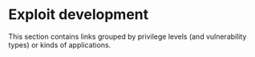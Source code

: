 # Exploit development

This section contains links grouped by privilege levels (and vulnerability
types) or kinds of applications.

